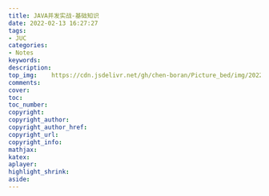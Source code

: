 ```yaml
---
title: JAVA并发实战-基础知识
date: 2022-02-13 16:27:27
tags:
- JUC
categories:
- Notes
keywords:
description:
top_img:	https://cdn.jsdelivr.net/gh/chen-boran/Picture_bed/img/202203151833189.jpg
comments:
cover:
toc:
toc_number:
copyright:
copyright_author:
copyright_author_href:
copyright_url:
copyright_info:
mathjax:
katex:
aplayer:
highlight_shrink:
aside: 
---
```

